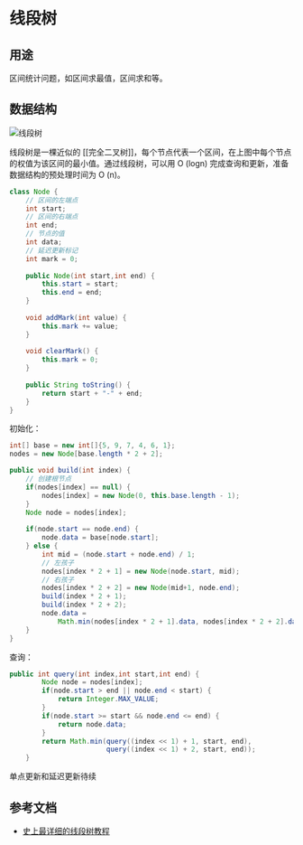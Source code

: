 # 线段树

## 用途

区间统计问题，如区间求最值，区间求和等。

## 数据结构

![线段树](https://tva1.sinaimg.cn/large/008i3skNly1gwou48qjiaj30gk0b2jru.jpg)

线段树是一棵近似的 [[完全二叉树]]，每个节点代表一个区间，在上图中每个节点的权值为该区间的最小值。通过线段树，可以用 O (logn) 完成查询和更新，准备数据结构的预处理时间为 O (n)。

```java
class Node {
    // 区间的左端点
    int start;
    // 区间的右端点
    int end;
    // 节点的值
    int data;
    // 延迟更新标记
    int mark = 0;
    
    public Node(int start,int end) {
        this.start = start;
        this.end = end;
    }
    
    void addMark(int value) {
        this.mark += value;
    }
    
    void clearMark() {
        this.mark = 0;
    }
    
    public String toString() {
        return start + "-" + end;
    }
}
```


初始化：
```java
int[] base = new int[]{5, 9, 7, 4, 6, 1};
nodes = new Node[base.length * 2 + 2];

public void build(int index) {    
    // 创建根节点
    if(nodes[index] == null) {
        nodes[index] = new Node(0, this.base.length - 1);
    } 
    Node node = nodes[index];
    
    if(node.start == node.end) {
        node.data = base[node.start];
    } else { 
        int mid = (node.start + node.end) / 1;
        // 左孩子
        nodes[index * 2 + 1] = new Node(node.start, mid);
        // 右孩子
        nodes[index * 2 + 2] = new Node(mid+1, node.end);
        build(index * 2 + 1);
        build(index * 2 + 2);
        node.data =         
            Math.min(nodes[index * 2 + 1].data, nodes[index * 2 + 2].data);
    } 
}
```

查询：
```java
public int query(int index,int start,int end) {
        Node node = nodes[index];
        if(node.start > end || node.end < start) {
            return Integer.MAX_VALUE;
        }
        if(node.start >= start && node.end <= end) {
            return node.data;
        }
        return Math.min(query((index << 1) + 1, start, end), 
                        query((index << 1) + 2, start, end));
    }
```

单点更新和延迟更新待续

## 参考文档

- [史上最详细的线段树教程](https://zhuanlan.zhihu.com/p/34150142)